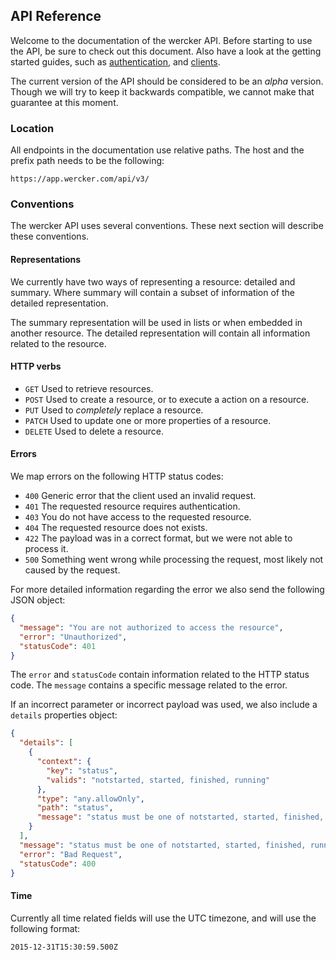 ## API Reference

Welcome to the documentation of the wercker API. Before starting to use the API,
be sure to check out this document. Also have a look at the getting started
guides, such as [authentication](getting-started/authentication.html), and
[clients](getting-started/clients.html).

The current version of the API should be considered to be an _alpha_ version.
Though we will try to keep it backwards compatible, we cannot make that
guarantee at this moment.

### Location

All endpoints in the documentation use relative paths. The host and the prefix
path needs to be the following:

```no-highlight
https://app.wercker.com/api/v3/
```

### Conventions

The wercker API uses several conventions. These next section will describe these
conventions.

#### Representations

We currently have two ways of representing a resource: detailed and summary.
Where summary will contain a subset of information of the detailed
representation.

The summary representation will be used in lists or when embedded in another
resource. The detailed representation will contain all information related to
the resource.

#### HTTP verbs

- `GET` Used to retrieve resources.
- `POST` Used to create a resource, or to execute a action on a resource.
- `PUT` Used to _completely_ replace a resource.
- `PATCH` Used to update one or more properties of a resource.
- `DELETE` Used to delete a resource.

#### Errors

We map errors on the following HTTP status codes:

- `400` Generic error that the client used an invalid request.
- `401` The requested resource requires authentication.
- `403` You do not have access to the requested resource.
- `404` The requested resource does not exists.
- `422` The payload was in a correct format, but we were not able to process it.
- `500` Something went wrong while processing the request, most likely not
caused by the request.

For more detailed information regarding the error we also send the following
JSON object:

```json
{
  "message": "You are not authorized to access the resource",
  "error": "Unauthorized",
  "statusCode": 401
}
```

The `error` and `statusCode` contain information related to the HTTP status
code. The `message` contains a specific message related to the error.

If an incorrect parameter or incorrect payload was used, we also include a
`details` properties object:

```json
{
  "details": [
    {
      "context": {
        "key": "status",
        "valids": "notstarted, started, finished, running"
      },
      "type": "any.allowOnly",
      "path": "status",
      "message": "status must be one of notstarted, started, finished, running"
    }
  ],
  "message": "status must be one of notstarted, started, finished, running",
  "error": "Bad Request",
  "statusCode": 400
}
```

#### Time

Currently all time related fields will use the UTC timezone, and will use the
following format:

```no-highlight
2015-12-31T15:30:59.500Z
```
